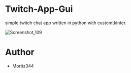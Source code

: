 # Twitch-App-Gui
simple twitch chat app written in python with customtkinter.

![Screenshot_109](https://github.com/user-attachments/assets/0a874151-4ed1-4a17-a867-ce21d7520892)

# Author
- Moritz344
